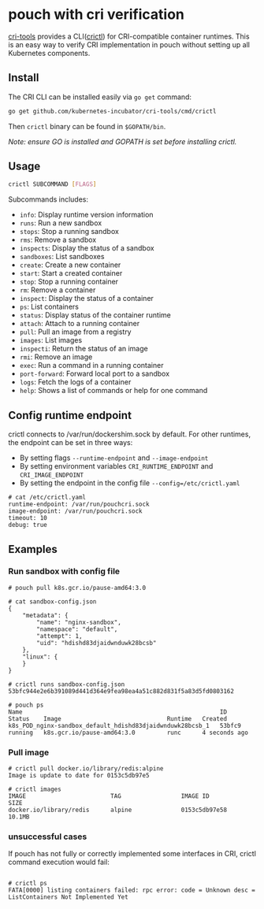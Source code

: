 # pouch with cri verification

[cri-tools](https://github.com/kubernetes-incubator/cri-tools) provides a CLI([crictl](https://github.com/kubernetes-incubator/cri-tools/blob/master/docs/crictl.md)) for CRI-compatible container runtimes. This is an easy way to verify CRI implementation in pouch without setting up all Kubernetes components.

## Install

The CRI CLI can be installed easily via `go get` command:

```bash
go get github.com/kubernetes-incubator/cri-tools/cmd/crictl
```

Then `crictl` binary can be found in `$GOPATH/bin`.

*Note: ensure GO is installed and GOPATH is set before installing crictl.*

## Usage

```bash
crictl SUBCOMMAND [FLAGS]
```

Subcommands includes:

- `info`:          Display runtime version information
- `runs`:          Run a new sandbox
- `stops`:         Stop a running sandbox
- `rms`:           Remove a sandbox
- `inspects`:      Display the status of a sandbox
- `sandboxes`:     List sandboxes
- `create`:        Create a new container
- `start`:         Start a created container
- `stop`:          Stop a running container
- `rm`:            Remove a container
- `inspect`:       Display the status of a container
- `ps`:            List containers
- `status`:        Display status of the container runtime
- `attach`:        Attach to a running container
- `pull`:          Pull an image from a registry
- `images`:        List images
- `inspecti`:      Return the status of an image
- `rmi`:           Remove an image
- `exec`:          Run a command in a running container
- `port-forward`:  Forward local port to a sandbox
- `logs`:          Fetch the logs of a container
- `help`:          Shows a list of commands or help for one command

## Config runtime endpoint

crictl connects to /var/run/dockershim.sock by default. For other runtimes, the endpoint can be set in three ways:

- By setting flags `--runtime-endpoint` and `--image-endpoint`
- By setting environment variables `CRI_RUNTIME_ENDPOINT` and `CRI_IMAGE_ENDPOINT`
- By setting the endpoint in the config file `--config=/etc/crictl.yaml`

```
# cat /etc/crictl.yaml
runtime-endpoint: /var/run/pouchcri.sock
image-endpoint: /var/run/pouchcri.sock
timeout: 10
debug: true
```

## Examples

### Run sandbox with config file

```
# pouch pull k8s.gcr.io/pause-amd64:3.0

# cat sandbox-config.json
{
    "metadata": {
        "name": "nginx-sandbox",
        "namespace": "default",
        "attempt": 1,
        "uid": "hdishd83djaidwnduwk28bcsb"
    },
    "linux": {
    }
}

# crictl runs sandbox-config.json
53bfc944e2e6b391089d441d364e9fea98ea4a51c882d831f5a83d5fd0803162

# pouch ps
Name                                                        ID       Status    Image                              Runtime   Created
k8s_POD_nginx-sandbox_default_hdishd83djaidwnduwk28bcsb_1   53bfc9   running   k8s.gcr.io/pause-amd64:3.0         runc      4 seconds ago
```

### Pull image

```
# crictl pull docker.io/library/redis:alpine
Image is update to date for 0153c5db97e5

# crictl images
IMAGE                        TAG                 IMAGE ID            SIZE
docker.io/library/redis      alpine              0153c5db97e58       10.1MB
```

### unsuccessful cases

If pouch has not fully or correctly implemented some interfaces in CRI, crictl command execution would fail:

```

# crictl ps
FATA[0000] listing containers failed: rpc error: code = Unknown desc = ListContainers Not Implemented Yet
```

